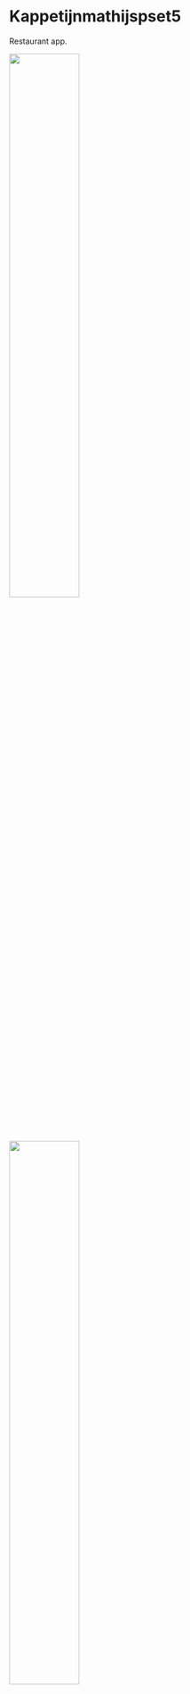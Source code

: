 # Kappetijnmathijspset5
Restaurant app.


<img src="https://raw.githubusercontent.com/hellvox/KappetijnMathijspset4/master/doc/Screenshot_1511735693.png" width="50%">
<img src="https://raw.githubusercontent.com/hellvox/KappetijnMathijspset4/master/doc/Screenshot_1511735706.png" width="50%">

[![BCH compliance](https://bettercodehub.com/edge/badge/hellvox/KappetijnMathijspset4?branch=master)](https://bettercodehub.com/)
